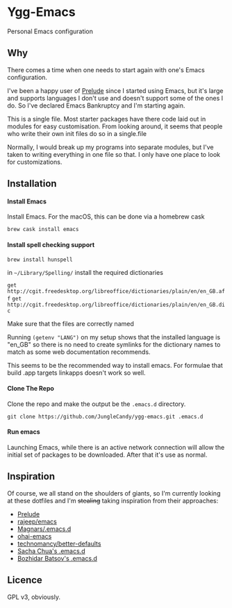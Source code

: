 # Ygg-Emacs

Personal Emacs configuration

## Why

There comes a time when one needs to start again with one's Emacs configuration.

I've been a happy user of [Prelude](https://github.com/bbatsov/prelude) since I
started using Emacs, but it's large and supports languages I don't use and
doesn't support some of the ones I do. So I've declared Emacs Bankruptcy and
I'm starting again.

This is a single file. Most starter packages have there code laid out in modules for easy
customisation. From looking around, it seems that people who write their own init files do so in a
single.file

Normally, I would break up my programs into separate modules, but I've taken to writing everything
in one file so that. I only have one place to look for customizations.

## Installation

#### Install Emacs

Install Emacs. For the macOS, this can be done via a homebrew cask

    brew cask install emacs
    
#### Install spell checking support

    brew install hunspell
    
in `~/Library/Spelling/` install the required dictionaries

`get http://cgit.freedesktop.org/libreoffice/dictionaries/plain/en/en_GB.aff`
`get http://cgit.freedesktop.org/libreoffice/dictionaries/plain/en/en_GB.dic`

Make sure that the files are correctly named

Running `(getenv "LANG")` on my setup shows that the installed language is "en_GB" so there is no need to create symlinks for the dictionary names to match as some web documentation recommends.

This seems to be the recommended way to install emacs. For formulae that build .app targets linkapps
doesn't work so well.

#### Clone The Repo

Clone the repo and make the output be the `.emacs.d` directory.

    git clone https://github.com/JungleCandy/ygg-emacs.git .emacs.d

#### Run emacs

Launching Emacs, while there is an active network connection will allow the initial set of packages
to be downloaded. After that it's use as normal.

## Inspiration

Of course, we all stand on the shoulders of giants, so I'm currently looking at these dotfiles and
I'm ~~stealing~~ taking inspiration from their approaches:

- [Prelude](https://github.com/bbatsov/prelude)
- [rajeep/emacs](https://github.com/rejeep/emacs)
- [Magnars/.emacs.d](https://github.com/magnars/.emacs.d)
- [ohai-emacs](https://github.com/bodil/ohai-emacs)
- [technomancy/better-defaults](https://github.com/technomancy/better-defaults)
- [Sacha Chua's .emacs.d](http://pages.sachachua.com/.emacs.d/Sacha.html)
- [Bozhidar Batsov's .emacs.d](https://github.com/bbatsov/emacs.d)

## Licence

GPL v3, obviously.
